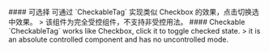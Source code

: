 <cn>
#### 可选择
可通过 `CheckableTag` 实现类似 Checkbox 的效果，点击切换选中效果。
> 该组件为完全受控组件，不支持非受控用法。
</cn>

<us>
#### Checkable
`CheckableTag` works like Checkbox, click it to toggle checked state.
> it is an absolute controlled component and has no uncontrolled mode.
</us>
